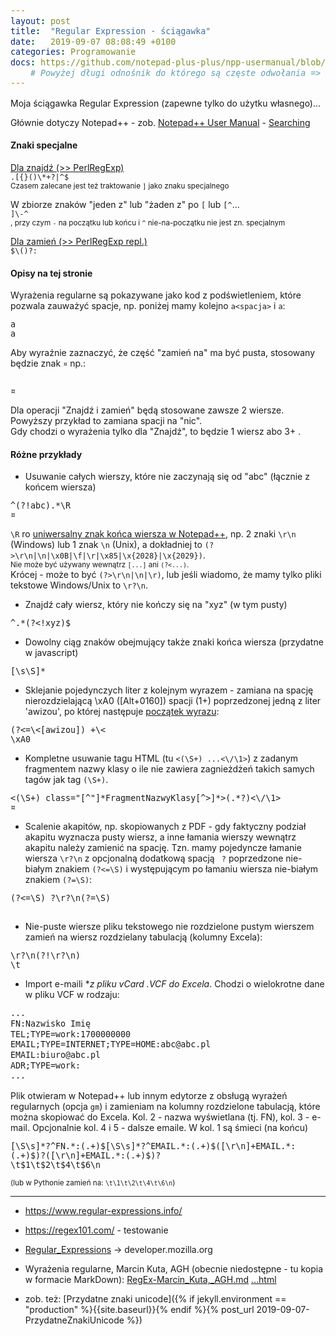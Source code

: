 ```yaml
---
layout: post
title:  "Regular Expression - ściągawka"
date:   2019-09-07 08:08:49 +0100
categories: Programowanie
docs: https://github.com/notepad-plus-plus/npp-usermanual/blob/master/content/docs/searching.md
    # Powyżej długi odnośnik do którego są częste odwołania => ` page.docs `
---
```


Moja ściągawka Regular Expression (zapewne tylko do użytku własnego)... 

Głównie dotyczy Notepad++ - zob. 
[Notepad++ User Manual](https://github.com/notepad-plus-plus/npp-usermanual) - 
[Searching]({{page.docs}}#user-content-regular-expressions)

#### Znaki specjalne

[Dla znajdź (>> PerlRegExp)](https://www.boost.org/doc/libs/1_70_0/libs/regex/doc/html/boost_regex/syntax/perl_syntax.html)  
`.[{}()\*+?|^$`  
<small>Czasem zalecane jest też traktowanie `]` jako znaku specjalnego</small>  

W zbiorze znaków "jeden z" lub "żaden z" po `[` lub `[^`...  
`]\-^`  
<small>, przy czym  `-` na początku lub końcu i `^` nie-na-początku nie jest zn. specjalnym</small>  



[Dla zamień (>> PerlRegExp repl.)](https://www.boost.org/doc/libs/1_70_0/libs/regex/doc/html/boost_regex/format/boost_format_syntax.html)  
`$\()?:`


#### Opisy na tej stronie

Wyrażenia regularne są pokazywane jako kod z podświetleniem, które pozwala zauważyć spacje, np. poniżej mamy kolejno `a<spacja>` i `a`:
````regexp
a 
a
````

Aby wyraźnie zaznaczyć, że część "zamień na" ma być pusta, stosowany będzie znak `¤` np.:

````regexp
 
¤
````

Dla operacji "Znajdź i zamień" będą stosowane zawsze 2 wiersze. Powyższy przykład to zamiana spacji na "nic".  
Gdy chodzi o wyrażenia tylko dla "Znajdź", to będzie 1 wiersz abo 3+ .

#### Różne przykłady


* Usuwanie całych wierszy, które nie zaczynają się od "abc" (łącznie z końcem wiersza)

````regexp
^(?!abc).*\R
¤
````

`\R` ro [uniwersalny znak końca wiersza w Notepad++]({{page.docs}}#user-content-special-control-escapes),
 np. 2 znaki `\r\n` (Windows) lub 1 znak `\n` (Unix),
a dokładniej to `(?>\r\n|\n|\x0B|\f|\r|\x85|\x{2028}|\x{2029})`.  
<small>Nie może być używany wewnątrz `[...]` ani `(?<...)`.</small>  
Krócej - może to być `(?>\r\n|\n|\r)`, lub jeśli wiadomo, że mamy tylko pliki tekstowe Windows/Unix to `\r?\n`.


* Znajdź cały wiersz, który nie kończy się na "xyz" (w tym pusty)

````regexp
^.*(?<!xyz)$
````


* Dowolny ciąg znaków obejmujący także znaki końca wiersza (przydatne w javascript)

````regexp
[\s\S]*
````

* Sklejanie pojedynczych liter z kolejnym wyrazem - zamiana na spację nierozdzielającą \xA0 ([Alt+0160]) spacji (1+) poprzedzonej jedną z liter 'awizou', po której następuje 
[początek wyrazu]({{page.docs}}#user-content-anchors):

````regexp
(?<=\<[awizou]) +\<
\xA0
````
* Kompletne usuwanie tagu HTML (tu `<(\S+) ...<\/\1>`) z zadanym fragmentem nazwy klasy o ile nie zawiera zagnieżdżeń takich samych tagów jak tag `(\S+)`.

````regexp
<(\S+) class="[^"]*FragmentNazwyKlasy[^>]*>(.*?)<\/\1>
¤
````

* Scalenie akapitów, np. skopiowanych z PDF - gdy faktyczny podział  akapitu wyznacza pusty wiersz, a inne łamania wierszy wewnątrz akapitu należy zamienić na spację. Tzn. mamy pojedyncze łamanie wiersza `\r?\n` z opcjonalną dodatkową spacją ` ?` poprzedzone nie-białym znakiem `(?<=\S)` i występującym po łamaniu wiersza nie-białym znakiem `(?=\S)`:

````regexp
(?<=\S) ?\r?\n(?=\S)
 
````


* Nie-puste wiersze pliku tekstowego nie rozdzielone pustym wierszem zamień na wiersz rozdzielany tabulacją (kolumny Excela):

````regexp
\r?\n(?!\r?\n)
\t
````


* Import e-maili **z pliku vCard *.VCF do Excela**. Chodzi o wielokrotne dane w pliku VCF w rodzaju:

```txt
...
FN:Nazwisko Imię
TEL;TYPE=work:1700000000
EMAIL;TYPE=INTERNET;TYPE=HOME:abc@abc.pl
EMAIL:biuro@abc.pl
ADR;TYPE=work:
...
```

Plik otwieram w Notepad++ lub innym edytorze z obsługą wyrażeń regularnych (opcja `gm`) i zamieniam na kolumny rozdzielone tabulacją, które można skopiować do Excela. Kol. 2 - nazwa wyświetlana (tj. FN), kol. 3 - e-mail. Opcjonalnie kol. 4 i 5  - dalsze emaile. W kol. 1 są śmieci (na końcu)

````regexp
[\S\s]*?^FN.*:(.+)$[\S\s]*?^EMAIL.*:(.+)$([\r\n]+EMAIL.*:(.+)$)?([\r\n]+EMAIL.*:(.+)$)?
\t$1\t$2\t$4\t$6\n
````
<small>(lub w Pythonie zamień na: `\t\1\t\2\t\4\t\6\n`)</small>



------
* <https://www.regular-expressions.info/>
* <https://regex101.com/> - testowanie
* [Regular_Expressions](https://developer.mozilla.org/en-US/docs/Web/JavaScript/Guide/Regular_Expressions) -> developer.mozilla.org
* Wyrażenia regularne, Marcin Kuta, AGH (obecnie niedostępne - tu kopia w formacie MarkDown): [RegEx-Marcin_Kuta,_AGH.md]({{site.baseurl}}/assets/files/RegEx-Marcin_Kuta,_AGH.md)
[...html]({{site.baseurl}}/assets/files/RegEx-Marcin_Kuta,_AGH.md.html)




* zob. też: 
[Przydatne znaki unicode]({% if jekyll.environment == "production" %}{{site.baseurl}}{% endif %}{% post_url 2019-09-07-PrzydatneZnakiUnicode %})


<style> pre > code {font-size: 95%;} 
code.language-regexp {background-color: Aqua;} </style>

<!-- {% unless jekyll.environment %} -->
<script>

(function() {
  const images = document.getElementsByTagName('img'); 
  for(let i = 0; i < images.length; i++) {
    images[i].src = images[i].src.replace('%7B%7Bsite.baseurl%7D%7D','..');
  } //{{site.baseurl}} - without spaces!  
})();

</script>
<!-- {% endunless %} -->
